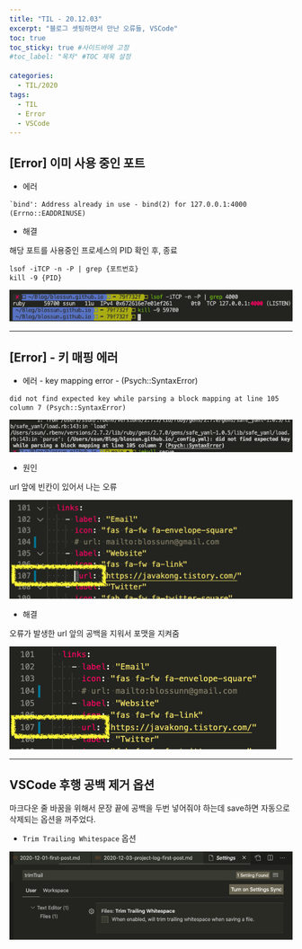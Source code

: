 ```yaml
---
title: "TIL - 20.12.03"
excerpt: "블로그 셋팅하면서 만난 오류들, VSCode"
toc: true
toc_sticky: true #사이드바에 고정
#toc_label: "목차" #TOC 제목 설정

categories:
  - TIL/2020
tags:
  - TIL
  - Error
  - VSCode
---
```


## [Error] 이미 사용 중인 포트

* 에러

```
`bind': Address already in use - bind(2) for 127.0.0.1:4000 (Errno::EADDRINUSE)
```

* 해결

해당 포트를 사용중인 프로세스의 PID 확인 후, 종료

```
lsof -iTCP -n -P | grep {포트번호}
kill -9 {PID}
```

![image-20201201222726482](/assets/images/TIL/2020/image-20201201222726482.png)

---
## [Error] - 키 매핑 에러

* 에러 - key mapping error - (Psych::SyntaxError)

```
did not find expected key while parsing a block mapping at line 105 column 7 (Psych::SyntaxError)
```

![image-20201203121500534](/assets/images/TIL/2020/image-20201203121500534.png)

* 원인

url 앞에 빈칸이 있어서 나는 오류

![image-20201203121345324](/assets/images/TIL/2020/image-20201203121345324.png)

* 해결

오류가 발생한 url 앞의 공백을 지워서 포맷을 지켜줌

![image-20201203121550966](/assets/images/TIL/2020/image-20201203121550966.png)


---
## VSCode 후행 공백 제거 옵션

마크다운 줄 바꿈을 위해서 문장 끝에 공백을 두번 넣어줘야 하는데 save하면 자동으로 삭제되는 옵션을 꺼주었다.

* `Trim Trailing Whitespace` 옵션

![image-20201203173323683](/assets/images/TIL/2020/image-20201203173323683.png)
